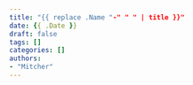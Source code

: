 ```yaml
---
title: "{{ replace .Name "-" " " | title }}"
date: {{ .Date }}
draft: false
tags: []
categories: []
authors:
- "Mitcher"
---
```

